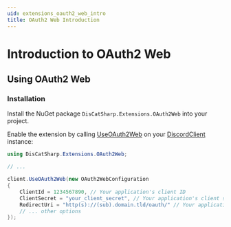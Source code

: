 ```yaml
---
uid: extensions_oauth2_web_intro
title: OAuth2 Web Introduction
---
```


# Introduction to OAuth2 Web


## Using OAuth2 Web

### Installation

Install the NuGet package `DisCatSharp.Extensions.OAuth2Web` into your project.

Enable the extension by calling [UseOAuth2Web](xref:DisCatSharp.Extensions.OAuth2Web.ExtensionMethods.UseOAuth2Web*) on your [DiscordClient](xref:DisCatSharp.DiscordClient) instance:

```cs
using DisCatSharp.Extensions.OAuth2Web;

// ...

client.UseOAuth2Web(new OAuth2WebConfiguration
{
    ClientId = 1234567890, // Your application's client ID
	ClientSecret = "your_client_secret", // Your application's client secret
    RedirectUri = "http(s)://(sub).domain.tld/oauth/" // Your application's redirect URI
	// ... other options
});
```
